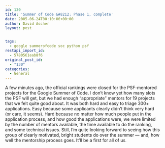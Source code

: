 ```yaml
---
id: 130
title: 'Summer of Code &#8212; Phase 1, complete'
date: 2005-06-24T00:10:06+00:00
author: David Ascher
layout: post


tags:
  - google summerofcode soc python psf
restapi_import_id:
  - 5780561eab8f6
original_post_id:
  - "130"
categories:
  - General
---
```

A few minutes ago, the official rankings were closed for the PSF-mentored projects for the Google Summer of Code. I don&#8217;t know yet how many slots the PSF will get, but we had enough &#8220;appropriate&#8221; mentors for 19 projects that we felt quite good about. It was both hard and easy to triage 300+ applications. Easy because some applicants clearly didn&#8217;t think very hard (or care, it seems). Hard because no matter how much people put in the application process, and how good the applications were, we were limited by the number of mentors available, the time available to do the ranking, and some technical issues. Still, I&#8217;m quite looking forward to seeing how this group of clearly motivated, bright students do over the summer &#8212; and, how well the mentorship process goes. It&#8217;ll be a first for all of us.
